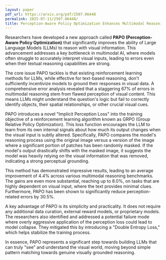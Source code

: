 ```yaml
---
layout: paper
pdf_url: https://arxiv.org/pdf/2507.06448
permalink: 2025-07-11/2507.06448/
title: Perception-Aware Policy Optimization Enhances Multimodal Reasoning in LLMs
---
```




Researchers have developed a new approach called **PAPO (Perception-Aware Policy Optimization)** that significantly improves the ability of Large Language Models (LLMs) to reason with visual information. This advancement addresses a key bottleneck in multimodal AI, where models often struggle to accurately interpret visual inputs, leading to errors even when their textual reasoning capabilities are strong.

The core issue PAPO tackles is that existing reinforcement learning methods for LLMs, while effective for text-based reasoning, don't sufficiently incentivize models to ground their responses in visual data. A comprehensive error analysis revealed that a staggering 67% of errors in multimodal reasoning stem from flawed perception of visual content. This means LLMs might understand the question's logic but fail to correctly identify objects, their spatial relationships, or other crucial visual cues.

PAPO introduces a novel "Implicit Perception Loss" into the training objective of a reinforcement learning algorithm known as GRPO (Group Relative Policy Optimization). This loss function encourages the LLM to learn from its own internal signals about how much its output changes when the visual input is subtly altered. Specifically, PAPO compares the model's reasoning process using the original image versus a version of the image where a significant portion of patches has been randomly masked. If the model's output drastically shifts with the masked image, it suggests the model was heavily relying on the visual information that was removed, indicating a strong perceptual grounding.

This method has demonstrated impressive results, leading to an average improvement of 4.4% across various multimodal reasoning benchmarks. The gains are even more substantial, reaching up to 8.0%, on tasks that are highly dependent on visual input, where the text provides minimal clues. Furthermore, PAPO has been shown to significantly reduce perception-related errors by 30.5%.

A key advantage of PAPO is its simplicity and practicality. It does not require any additional data curation, external reward models, or proprietary models. The researchers also identified and addressed a potential failure mode where overly aggressive application of the perception loss could lead to model collapse. They mitigated this by introducing a "Double Entropy Loss," which helps stabilize the training process.

In essence, PAPO represents a significant step towards building LLMs that can truly "see" and understand the visual world, moving beyond simple pattern matching towards genuine visually grounded reasoning.